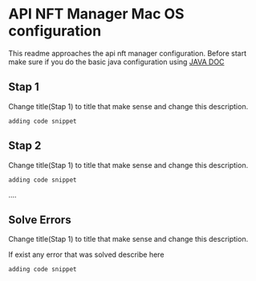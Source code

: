 # API NFT Manager Mac OS configuration
This readme approaches the api nft manager configuration.
Before start make sure if you do the basic java configuration using [JAVA DOC](../../java/README.md)

## Stap 1
Change title(Stap 1) to title that make sense and change this description.

```shell
adding code snippet
```

## Stap 2
Change title(Stap 1) to title that make sense and change this description.

```shell
adding code snippet
```
....


## Solve Errors
Change title(Stap 1) to title that make sense and change this description.

If exist any error that was solved describe here

```shell
adding code snippet
```
